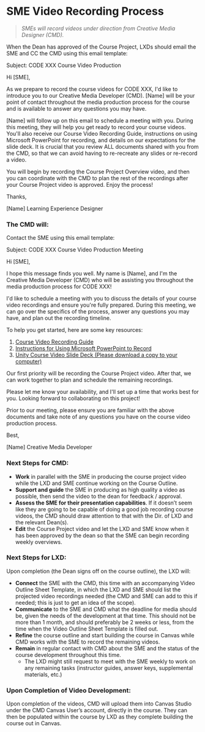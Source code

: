 # SME Video Recording Process

>*SMEs will record videos under direction from Creative Media Designer (CMD).*

When the Dean has approved of the Course Project, LXDs should email the SME and CC the CMD using this email template:

Subject: CODE XXX Course Video Production

Hi [SME],

As we prepare to record the course videos for CODE XXX, I'd like to introduce you to our Creative Media Developer (CMD). [Name] will be your point of contact throughout the media production process for the course and is available to answer any questions you may have.

[Name] will follow up on this email to schedule a meeting with you. During this meeting, they will help you get ready to record your course videos. You'll also receive our Course Video Recording Guide, instructions on using Microsoft PowerPoint for recording, and details on our expectations for the slide deck. It is crucial that you review ALL documents shared with you from the CMD, so that we can avoid having to re-recreate any slides or re-record a video.

You will begin by recording the Course Project Overview video, and then you can coordinate with the CMD to plan the rest of the recordings after your Course Project video is approved. Enjoy the process!

Thanks,

[Name]
Learning Experience Designer

### The CMD will:

Contact the SME using this email template:

Subject: CODE XXX Course Video Production Meeting

Hi [SME],

I hope this message finds you well. My name is [Name], and I'm the Creative Media Developer (CMD) who will be assisting you throughout the media production process for CODE XXX!

I'd like to schedule a meeting with you to discuss the details of your course video recordings and ensure you're fully prepared. During this meeting, we can go over the specifics of the process, answer any questions you may have, and plan out the recording timeline.

To help you get started, here are some key resources:

1. [Course Video Recording Guide](https://drive.google.com/file/d/1EHl1QuT8nLFSeIzlTuKmsLDEb89hELYZ/view)
2. [Instructions for Using Microsoft PowerPoint to Record](https://drive.google.com/file/d/1Kgo9vUlU7HS6yZUqnKJvYEzK_J-ZyXf4/view)
3. [Unity Course Video Slide Deck (Please download a copy to your computer)](https://unity-my.sharepoint.com/:p:/g/personal/jbateman_unity_edu/ETmEcwZA30ZCvrP3R1YKs7UBKpjtxByLObqIsQtA0yVHMw?e=ceOw53)

Our first priority will be recording the Course Project video. After that, we can work together to plan and schedule the remaining recordings.

Please let me know your availability, and I'll set up a time that works best for you. Looking forward to collaborating on this project!

Prior to our meeting, please ensure you are familiar with the above documents and take note of any questions you have on the course video production process.

Best,

[Name]
Creative Media Developer

### Next Steps for CMD: 

- **Work** in parallel with the SME in producing the course project video while the LXD and SME continue working on the Course Outline. 
- **Support and guide** the SME in producing as high quality a video as possible, then send the video to the dean for feedback / approval.
- **Assess the SME for their presentation capabilities**. If it doesn’t seem like they are going to be capable of doing a good job recording course videos, the CMD should draw attention to that with the Dir. of LXD and the relevant Dean(s).
- **Edit** the Course Project video and let the LXD and SME know when it has been approved by the dean so that the SME can begin recording weekly overviews. 

### Next Steps for LXD:
Upon completion (the Dean signs off on the course outline), the LXD will:
- **Connect** the SME with the CMD, this time with an accompanying Video Outline Sheet Template, in which the LXD and SME should list the projected video recordings needed (the CMD and SME can add to this if needed; this is just to get an idea of the scope). 
- **Communicate** to the SME and CMD what the deadline for media should be, given the needs of the development at that time. This should not be more than 1 month, and should preferably be 2 weeks or less, from the time when the Video Outline Sheet Template is filled out. 
- **Refine** the course outline and start building the course in Canvas while CMD works with the SME to record the remaining videos. 
- **Remain** in regular contact with CMD about the SME and the status of the course development throughout this time. 
  - The LXD might still request to meet with the SME weekly to work on any remaining tasks (instructor guides, answer keys, supplemental materials, etc.)

### Upon Completion of Video Development:
Upon completion of the videos, CMD will upload them into Canvas Studio under the CMD Canvas User’s account, directly in the course. They can then be populated within the course by LXD as they complete building the course out in Canvas. 

